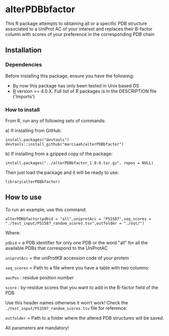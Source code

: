 # alterPDBbfactor

This R package attempts to obtaining all or a specific PDB structure associated to a UniProt AC of your interest and replaces their B-factor column with scores of your preference in the corresponding PDB chain

## Installation

### Dependencies

Before installing this package, ensure you have the following: 
  - By now this package has only been tested in Unix based OS
  - [R](https://cran.r-project.org/) version >= 4.0.X. Full list of R packages is in the DESCRIPTION file ('Imports') 

### How to install

From R, run any of following sets of commands:
	
a) If installing from GitHub:

``install.packages("devtools")``
``devtools::install_github("marciaah/alterPDBbfactor")``


b) If installing from a gzipped copy of the package:

``install.packages("../alterPDBbfactor_1.0.0.tar.gz", repos = NULL)``

Then just load the package and it will be ready to use:

``library(alterPDBbfactor)``

## How to use

To run an example, use this command:

``alterPDBbfactor(pdbid = "all",uniprotAcc = "P51587",seq_scores = "./test_input/P51587_random_scores.tsv",outfolder = "./out/")``

Where:

``pdbid`` = a PDB identifier for only one PDB or the word "all" for all the available PDBs that correspond to the UniProtAC

``uniprotAcc`` = the uniProtKB accession code of your protein 

``seq_scores`` = Path to a file where you have a table with two columns: 


   ``aacPos`` : residue position number  

   ``score`` : by-residue scores that you want to add in the B-factor field of the PDB

   Use this header names otherwise it won't work! Check the ``./test_input/P51587_random_scores.tsv`` file for reference.


``outfolder`` = Path to a folder where the altered PDB structures will be saved. 

All parameters are mandatory!

